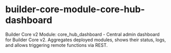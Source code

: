 # builder-core-module-core-hub-dashboard
Builder Core v2 Module: core_hub_dashboard - Central admin dashboard for Builder Core v2. Aggregates deployed modules, shows their status, logs, and allows triggering remote functions via REST.
